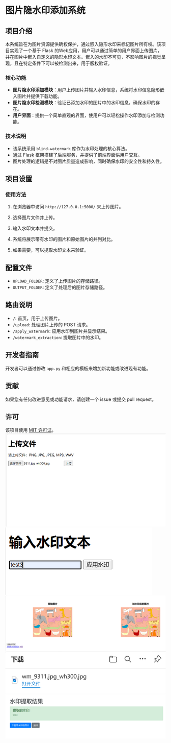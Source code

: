 # 图片隐水印添加系统

## 项目介绍

本系统旨在为图片资源提供确权保护，通过嵌入隐形水印来标记图片所有权。该项目实现了一个基于 Flask 的Web应用，用户可以通过简单的用户界面上传图片，并在图片中嵌入自定义的隐形水印文本。嵌入的水印不可见，不影响图片的视觉呈现，且在特定条件下可以被检测出来，用于版权验证。

### 核心功能

- **图片隐水印添加模块**：用户上传图片并输入水印信息，系统将水印信息隐形嵌入图片并提供下载功能。
- **图片隐水印检测模块**：验证已添加水印的图片中的水印信息，确保水印的存在。
- **用户界面**：提供一个简单直观的界面，使用户可以轻松操作水印添加与检测功能。

### 技术说明

- 该系统采用 `blind-watermark` 库作为水印处理的核心算法。
- 通过 Flask 框架搭建了后端服务，并提供了前端界面供用户交互。
- 图片处理的逻辑是不对图片质量造成影响，同时确保水印的安全性和持久性。

## 项目设置

### 使用方法

1. 在浏览器中访问 `http://127.0.0.1:5000/` 来上传图片。

2. 选择图片文件并上传。

3. 输入水印文本并提交。

4. 系统将展示带有水印的图片和原始图片的并列对比。

5. 如果需要，可以提取水印文本来验证。

## 配置文件

- `UPLOAD_FOLDER`: 定义了上传图片的存储路径。
- `OUTPUT_FOLDER`: 定义了处理后的图片存储路径。

## 路由说明

- `/`: 首页，用于上传图片。
- `/upload`: 处理图片上传的 POST 请求。
- `/apply_watermark`: 应用水印到图片并显示结果。
- `/watermark_extraction`: 提取图片中的水印。

## 开发者指南

开发者可以通过修改 `app.py` 和相应的模板来增加新功能或改进现有功能。

## 贡献

如果您有任何改进意见或功能请求，请创建一个 issue 或提交 pull request。

## 许可

该项目使用 [MIT 许可证](LICENSE)。
![img.png](img.png)
![img_1.png](img_1.png)
![img_2.png](img_2.png)
![img_3.png](img_3.png)
![img_4.png](img_4.png)
